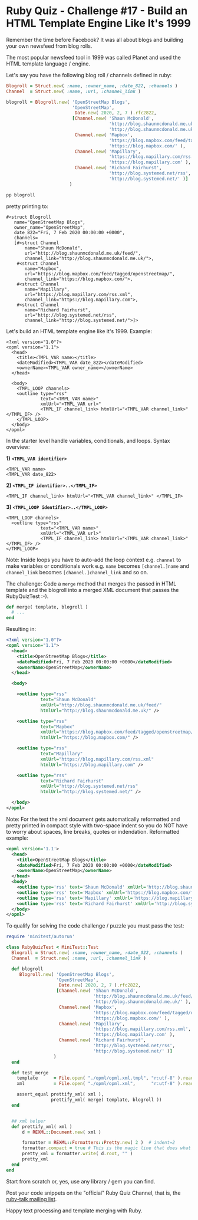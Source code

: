 # Ruby Quiz - Challenge #17 - Build an HTML Template Engine Like It's 1999


Remember the time before Facebook? It was all about blogs
and building your own newsfeed from blog rolls.

The most popular newsfeed tool in 1999 was called Planet
and used the HTML template language / engine.

Let's say you have the following blog roll / channels
defined in ruby:

``` ruby
Blogroll = Struct.new( :name, :owner_name, :date_822, :channels )
Channel  = Struct.new( :name, :url, :channel_link )

blogroll = Blogroll.new( 'OpenStreetMap Blogs',
                         'OpenStreetMap',
                          Date.new( 2020, 2, 7 ).rfc2822,
                         [Channel.new( 'Shaun McDonald',
                                       'http://blog.shaunmcdonald.me.uk/feed/',
                                       'http://blog.shaunmcdonald.me.uk/' ),
                          Channel.new( 'Mapbox',
                                       'https://blog.mapbox.com/feed/tagged/openstreetmap/',
                                       'https://blog.mapbox.com/' ),
                          Channel.new( 'Mapillary',
                                       'https://blog.mapillary.com/rss.xml',
                                       'https://blog.mapillary.com' ),
                          Channel.new( 'Richard Fairhurst',
                                       'http://blog.systemed.net/rss',
                                       'http://blog.systemed.net/' )]
                        )

pp blogroll
```

pretty printing to:

```
#<struct Blogroll
   name="OpenStreetMap Blogs",
   owner_name="OpenStreetMap",
   date_822="Fri, 7 Feb 2020 00:00:00 +0000",
   channels=
   [#<struct Channel
       name="Shaun McDonald",
       url="http://blog.shaunmcdonald.me.uk/feed/",
       channel_link="http://blog.shaunmcdonald.me.uk/">,
    #<struct Channel
       name="Mapbox",
       url="https://blog.mapbox.com/feed/tagged/openstreetmap/",
       channel_link="https://blog.mapbox.com/">,
    #<struct Channel
       name="Mapillary",
       url="https://blog.mapillary.com/rss.xml",
       channel_link="https://blog.mapillary.com">,
    #<struct Channel
       name="Richard Fairhurst",
       url="http://blog.systemed.net/rss",
       channel_link="http://blog.systemed.net/">]>
```

Let's build an HTML template engine like it's 1999.
Example:

```
<?xml version="1.0"?>
<opml version="1.1">
  <head>
    <title><TMPL_VAR name></title>
    <dateModified><TMPL_VAR date_822></dateModified>
    <ownerName><TMPL_VAR owner_name></ownerName>
  </head>

  <body>
    <TMPL_LOOP channels>
    <outline type="rss"
             text="<TMPL_VAR name>"
             xmlUrl="<TMPL_VAR url>"
             <TMPL_IF channel_link> htmlUrl="<TMPL_VAR channel_link>"</TMPL_IF> />
    </TMPL_LOOP>
  </body>
</opml>
```

In the starter level handle variables, conditionals, and loops.
Syntax overview:

**1) `<TMPL_VAR identifier>`**

```
<TMPL_VAR name>
<TMPL_VAR date_822>
```

**2) `<TMPL_IF identifier>..</TMPL_IF>`**

```
<TMPL_IF channel_link> htmlUrl="<TMPL_VAR channel_link>" </TMPL_IF>
```

**3) `<TMPL_LOOP identifier>..</TMPL_LOOP>`**

```
<TMPL_LOOP channels>
  <outline type="rss"
             text="<TMPL_VAR name>"
             xmlUrl="<TMPL_VAR url>"
             <TMPL_IF channel_link> htmlUrl="<TMPL_VAR channel_link>"</TMPL_IF> />
</TMPL_LOOP>
```

Note: Inside loops you have
to auto-add the loop context e.g. `channel` to make
variables or conditionals work e.g. `name`
becomes `[channel.]name` and `channel_link` becomes `[channel.]channel_link`
and so on.


The challenge: Code a `merge`
method that merges the passed in HTML template
and the blogroll into a merged XML document
that passes the RubyQuizTest :-).



``` ruby
def merge( template, blogroll )
  # ...
end
```

Resulting in:

``` xml
<?xml version="1.0"?>
<opml version="1.1">
  <head>
    <title>OpenStreetMap Blogs</title>
    <dateModified>Fri, 7 Feb 2020 00:00:00 +0000</dateModified>
    <ownerName>OpenStreetMap</ownerName>
  </head>

  <body>

    <outline type="rss"
             text="Shaun McDonald"
             xmlUrl="http://blog.shaunmcdonald.me.uk/feed/"
             htmlUrl="http://blog.shaunmcdonald.me.uk/" />

    <outline type="rss"
             text="Mapbox"
             xmlUrl="https://blog.mapbox.com/feed/tagged/openstreetmap/"
             htmlUrl="https://blog.mapbox.com/" />

    <outline type="rss"
             text="Mapillary"
             xmlUrl="https://blog.mapillary.com/rss.xml"
             htmlUrl="https://blog.mapillary.com" />

    <outline type="rss"
             text="Richard Fairhurst"
             xmlUrl="http://blog.systemed.net/rss"
             htmlUrl="http://blog.systemed.net/" />

  </body>
</opml>
```

Note: For the test the xml document gets automatically
reformatted
and pretty printed in compact style with two-space indent
so you do NOT have to worry about spaces, line breaks, quotes or indendation.
Reformatted example:

``` xml
<opml version='1.1'>
  <head>
    <title>OpenStreetMap Blogs</title>
    <dateModified>Fri, 7 Feb 2020 00:00:00 +0000</dateModified>
    <ownerName>OpenStreetMap</ownerName>
  </head>
  <body>
    <outline type='rss' text='Shaun McDonald' xmlUrl='http://blog.shaunmcdonald.me.uk/feed/' htmlUrl='http://blog.shaunmcdonald.me.uk/'/>
    <outline type='rss' text='Mapbox' xmlUrl='https://blog.mapbox.com/feed/tagged/openstreetmap/' htmlUrl='https://blog.mapbox.com/'/>
    <outline type='rss' text='Mapillary' xmlUrl='https://blog.mapillary.com/rss.xml' htmlUrl='https://blog.mapillary.com'/>
    <outline type='rss' text='Richard Fairhurst' xmlUrl='http://blog.systemed.net/rss' htmlUrl='http://blog.systemed.net/'/>
  </body>
</opml>
```


To qualify for solving the code challenge / puzzle you must pass the test:


```ruby
require 'minitest/autorun'

class RubyQuizTest < MiniTest::Test
  Blogroll = Struct.new( :name, :owner_name, :date_822, :channels )
  Channel  = Struct.new( :name, :url, :channel_link )

  def blogroll
     Blogroll.new( 'OpenStreetMap Blogs',
                   'OpenStreetMap',
                    Date.new( 2020, 2, 7 ).rfc2822,
                   [Channel.new( 'Shaun McDonald',
                                 'http://blog.shaunmcdonald.me.uk/feed/',
                                 'http://blog.shaunmcdonald.me.uk/' ),
                    Channel.new( 'Mapbox',
                                 'https://blog.mapbox.com/feed/tagged/openstreetmap/',
                                 'https://blog.mapbox.com/' ),
                    Channel.new( 'Mapillary',
                                 'https://blog.mapillary.com/rss.xml',
                                 'https://blog.mapillary.com' ),
                    Channel.new( 'Richard Fairhurst',
                                 'http://blog.systemed.net/rss',
                                 'http://blog.systemed.net/' )]
                  )
  end

  def test_merge
    template      = File.open( "./opml/opml.xml.tmpl", "r:utf-8" ).read
    xml           = File.open( "./opml/opml.xml",      "r:utf-8" ).read

    assert_equal prettify_xml( xml ),
                 prettify_xml( merge( template, blogroll ))
  end


  ## xml helper
  def prettify_xml( xml )
      d = REXML::Document.new( xml )

      formatter = REXML::Formatters::Pretty.new( 2 )  # indent=2
      formatter.compact = true # This is the magic line that does what you need!
      pretty_xml = formatter.write( d.root, "" )
      pretty_xml
  end
end
```


Start from scratch or, yes, use any library / gem you can find.

Post your code snippets on the "official" Ruby Quiz Channel,
that is, the [ruby-talk mailing list](https://rubytalk.org).

Happy text processing and template merging with Ruby.
